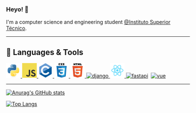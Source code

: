 ### Heyo! 👋

I'm a computer science and engineering student [@Instituto Superior Técnico](https://tecnico.ulisboa.pt/en/).

---

## 🔧 Languages & Tools

<p align="left"> <a href="https://www.python.org" target="_blank"> <img src="https://raw.githubusercontent.com/devicons/devicon/master/icons/python/python-original.svg" alt="python" width="40" height="40"/><a href="https://www.javascript.com/" target="_blank"> <img src="https://raw.githubusercontent.com/github/explore/80688e429a7d4ef2fca1e82350fe8e3517d3494d/topics/javascript/javascript.png" alt="js" width="40" height="40"/> </a><a href="https://www.cprogramming.com/" target="_blank"><a href="https://www.cprogramming.com/" target="_blank"><img src="https://raw.githubusercontent.com/devicons/devicon/master/icons/c/c-original.svg" alt="c" width="40" height="40"/> </a> <a href="https://www.w3schools.com/css/" target="_blank"> <img src="https://raw.githubusercontent.com/devicons/devicon/master/icons/css3/css3-original-wordmark.svg" alt="css3" width="40" height="40"/> </a> <a href="https://www.w3.org/html/" target="_blank"> <img src="https://raw.githubusercontent.com/devicons/devicon/master/icons/html5/html5-original-wordmark.svg" alt="html5" width="40" height="40"/> </a><a href="https://www.djangoproject.com/" target="_blank"> <img src="https://gitlab.com/uploads/-/system/project/avatar/24625030/django-icon-0.png" alt="django" width="40" height="40"/> </a><a href="https://reactjs.org/" target="_blank"> <img src="https://raw.githubusercontent.com/github/explore/80688e429a7d4ef2fca1e82350fe8e3517d3494d/topics/react/react.png" alt="js" width="40" height="40"/> </a><a href="https://www.cprogramming.com/" target="_blank"></a><a href="https://fastapi.tiangolo.com/" target="_blank"><img src="https://pydantic-docs.helpmanual.io/sponsor_logos/fastapi.png" alt="fastapi" width="40" height="40"/></a><a href="https://vuejs.org/" target="_blank" style="padding-left: 8px"><img src="https://upload.wikimedia.org/wikipedia/commons/thumb/9/95/Vue.js_Logo_2.svg/1184px-Vue.js_Logo_2.svg.png" alt="vue" width="40" height="40" /></a></p>

---

[![Anurag's GitHub stats](https://github-readme-stats.vercel.app/api?username=JeronimoMendes&show_icons=true&count_private=true&theme=radical&custom_title=My%20Stats)]()

[![Top Langs](https://github-readme-stats.vercel.app/api/top-langs/?username=JeronimoMendes&layout=compact&count_private=true&theme=radical&exclude_repo=BookScanner&hide=html)]()

